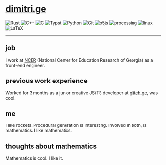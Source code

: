 # [dimitri.ge](https://dimitri.ge)

![Rust](https://img.shields.io/badge/Rust-FFFFFF?style=for-the-badge&logo=rust&logoColor=black)
![C++](https://img.shields.io/badge/C++-00599C?style=for-the-badge&logo=cpp&logoColor=white)
![C](https://img.shields.io/badge/C-00599C?style=for-the-badge&logo=c&logoColor=white)
![Typst](https://img.shields.io/badge/Typst-42a4bd?style=for-the-badge&logo=typst&logoColor=white)
![Python](https://img.shields.io/badge/Python-3776AB?style=for-the-badge&logo=python&logoColor=white)
![Git](https://img.shields.io/badge/Git-100000?style=for-the-badge&logo=git&logoColor=white)
![p5js](https://img.shields.io/badge/p5.js-ed225d?style=for-the-badge&logo=p5.js&logoColor=white)
![processing](https://img.shields.io/badge/processing-0f195a?style=for-the-badge&logo=processing&logoColor=white)
![linux](https://img.shields.io/badge/linux-black?style=for-the-badge&logo=linux&logoColor=yelow)
![LaTeX](https://img.shields.io/badge/LaTeX-black?style=for-the-badge&logo=latex&logoColor=teal)

---

## job

I work at [NCER](https://ncer.gov.ge) (National Center for Education Research of Georgia) as a front-end engineer.

## previous work experience

Worked for 3 months as a junior creative JS/TS developer at [glitch.ge](https://glitch.ge), was cool.

## me

I like rockets. Procedural generation is interesting. Involved in both, is mathematics. I like mathematics.

## thoughts about mathematics

Mathematics is cool. I like it.
